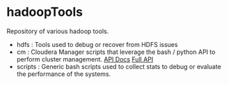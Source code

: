 hadoopTools
===========

Repository of various hadoop tools.
* hdfs : Tools used to debug or recover from HDFS issues
* cm : Cloudera Manager scripts that leverage the bash / python API to perform cluster management. [API Docs](http://cloudera.github.io/cm_api/) [Full API](http://cloudera.github.io/cm_api/apidocs/v10/index.html)
* scripts : Generic bash scripts used to collect stats to debug or evaluate the performance of the systems. 


